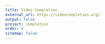 ```yaml
---
title: Video Completion
external_url: https://videocompletion.org/
output: false
project: completion
order: 6
sitemap: false
---
```

